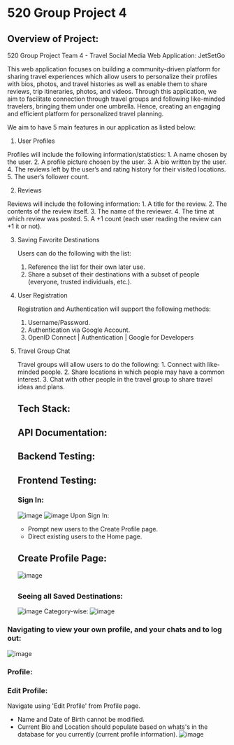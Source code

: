 # 520 Group Project 4
## Overview of Project: 
520 Group Project Team 4 - Travel Social Media Web Application: JetSetGo

This web application focuses on building a community-driven platform for sharing travel experiences which allow users to personalize their profiles with bios, photos, and travel histories as well as enable them to share reviews, trip itineraries, photos, and videos. Through this application, we aim to facilitate connection through travel groups and following like-minded travelers, bringing them under one umbrella. Hence, creating an engaging and efficient platform for personalized travel planning.

We aim to have 5 main features in our application as listed below:

1. User Profiles

  Profiles will include the following information/statistics:
    1. A name chosen by the user.
    2. A profile picture chosen by the user.
    3. A bio written by the user.
    4. The reviews left by the user’s and rating history for their visited locations.
    5. The user’s follower count.

2. Reviews

  Reviews will include the following information:
    1. A title for the review.
    2. The contents of the review itself.
    3. The name of the reviewer.
    4. The time at which review was posted.
    5. A +1 count (each user reading the review can +1 it or not).

3. Saving Favorite Destinations

   Users can do the following with the list: 
     1. Reference the list for their own later use.
     2. Share a subset of their destinations with a subset of people (everyone, trusted individuals, etc.).

4. User Registration

   Registration and Authentication will support the following methods:
     1. Username/Password.
     2. Authentication via Google Account.
     3. OpenID Connect | Authentication | Google for Developers

5. Travel Group Chat

     Travel groups will allow users to do the following:
       1. Connect with like-minded people.
       2. Share locations in which people may have a common interest.
       3. Chat with other people in the travel group to share travel ideas and plans.


   ## Tech Stack:
   
   ## API Documentation:

   ## Backend Testing:
   
   ## Frontend Testing:

   ### Sign In:
   ![image](https://github.com/user-attachments/assets/94f2b37d-0f10-44d8-b0f7-ecfaf483a2b3)
   ![image](https://github.com/user-attachments/assets/0b723ec2-53df-4f77-8cf4-35fab9c30f04)
     Upon Sign In:
     - Prompt new users to the Create Profile page.
     - Direct existing users to the Home page. 

    ## Create Profile Page:
   ![image](https://github.com/user-attachments/assets/0d35f415-209b-4531-947e-3cf3fe5a012c)
 
   

    ## 
   ### Seeing all Saved Destinations:
   ![image](https://github.com/user-attachments/assets/fe2d8c29-5041-4217-868d-3a73b7296c67)
   Category-wise:
   ![image](https://github.com/user-attachments/assets/6427a279-7d4f-4f12-b5d4-9660df8c9be5)

  ### Navigating to view your own profile, and your chats and to log out: 
  ![image](https://github.com/user-attachments/assets/ce88d158-909b-41ea-94db-51974a0ea98a)

  ### Profile:

  
  ### Edit Profile:
  Navigate using 'Edit Profile' from Profile page. 
   - Name and Date of Birth cannot be modified.
   - Current Bio and Location should populate based on whats's in the database for you currently (current profile information). 
   ![image](https://github.com/user-attachments/assets/d680d4ea-ad63-45c2-bb73-14b02caf53a6)





